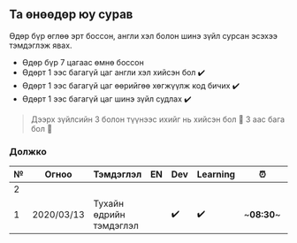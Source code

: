 ## Та өнөөдөр юу сурав

Өдөр бүр өглөө эрт боссон, англи хэл болон шинэ зүйл сурсан эсэхээ тэмдэглэж явах.
- Өдөр бүр 7 цагаас өмнө боссон
- Өдөрт 1 ээс багагүй цаг англи хэл хийсэн бол :heavy_check_mark:
- Өдөрт 1 ээс багагүй цаг өөрийгөө хөгжүүлж код бичих :heavy_check_mark: 
- Өдөрт 1 ээс багагүй цаг шинэ зүйл судлах :heavy_check_mark:

> Дээрх зүйлсийн 3 болон түүнээс ихийг нь хийсэн бол :triangular_flag_on_post: 3 аас бага бол :poop:

### Должко

| № | Огноо      | Тэмдэглэл                        | EN | Dev | Learning | :alarm_clock: | Үнэлгээ |
|---|------------|----------------------------------|-------|-------------|----------|--------------|----|
| 2 |            |                                  |       |             |          |              | |
| 1 | 2020/03/13 | Тухайн өдрийн тэмдэглэл |  | :heavy_check_mark:| :heavy_check_mark:| ~**08:30**~ |:triangular_flag_on_post:|
